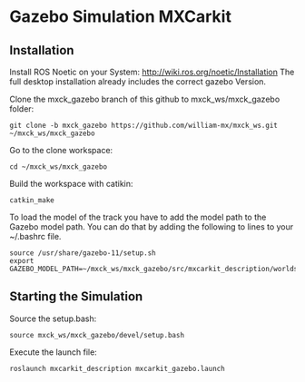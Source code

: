 # Gazebo Simulation MXCarkit
## Installation
Install ROS Noetic on your System:
http://wiki.ros.org/noetic/Installation
The full desktop installation already includes the correct gazebo Version.

Clone the mxck_gazebo branch of this github to mxck_ws/mxck_gazebo folder:
```
git clone -b mxck_gazebo https://github.com/william-mx/mxck_ws.git ~/mxck_ws/mxck_gazebo
```

Go to the clone workspace:
```
cd ~/mxck_ws/mxck_gazebo
```
Build the workspace with catikin:
```
catkin_make
```

To load the model of the track you have to add the model path to the Gazebo model path. You can do that by adding the following to lines to your ~/.bashrc file.
```
source /usr/share/gazebo-11/setup.sh
export GAZEBO_MODEL_PATH=~/mxck_ws/mxck_gazebo/src/mxcarkit_description/worlds/models:${GAZEBO_MODEL_PATH}
```

## Starting the Simulation
Source the setup.bash:
```
source mxck_ws/mxck_gazebo/devel/setup.bash
```

Execute the launch file:
```
roslaunch mxcarkit_description mxcarkit_gazebo.launch
```
